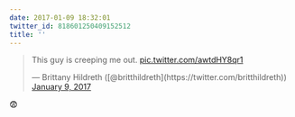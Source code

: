 ```yaml
---
date: 2017-01-09 18:32:01
twitter_id: 818601250409152512
title: ''
---
```


<blockquote class="twitter-tweet"><p lang="en" dir="ltr">This guy is creeping me out. <a href="https://t.co/awtdHY8qr1">pic.twitter.com/awtdHY8qr1</a></p>&mdash; Brittany Hildreth ([@britthildreth](https://twitter.com/britthildreth)) <a href="https://twitter.com/britthildreth/status/818600615794315264?ref_src=twsrc%5Etfw">January 9, 2017</a></blockquote>
<script async src="https://platform.twitter.com/widgets.js" charset="utf-8"></script>

😨
